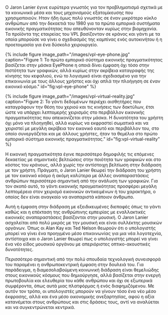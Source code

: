 Ο Jaron Lanier έγινε ευρύτερα γνωστός για τον προβληματισμό σχετικά με
τα κοινωνικά μέσα και τους μηχανισμούς εξατομίκευσης που χρησιμοποιούν.
Ηταν ήδη όμως πολύ γνωστός σε έναν μικρότερο κύκλο ανθρώπων από την
δεκαετιά του 1980 για τα πρώτα εμπορικά συστήματα εικονικής
πραγματικότητας που απευθύνονταν κυρίως στην βιομηχανία. Τα προϊόντα της
εταιρείας του VPL βασίζονταν σε κράνος και γάντι με τα οποία μπορούσε να
γίνει ο σχεδιασμός της καμπίνας ενός αυτοκινήτου ή η προετοιμασία για
ένα δύσκολο χειρουργείο.

{% include figure image_path="/images/vpl-eye-phone.jpg" caption="Figure 1: Το πρώτο εμπορικό σύστημα εικονικής πραγματικότητας βασίζεται στην μάσκα EyePhone η οποιά δίνει έμφαση όχι τόσο στην πιστότητα των γραφικών, αλλά κυρίως στην ακρίβεια καταγραφής της κίνησης του κεφαλιού, ενώ το λογισμικό είναι σχεδιασμένο για την επικοινωνία με τους άλλους χρήστες και όχι απλά την πλοήγηση σε έναν εικονικό κόσμο." id="fig:vpl-eye-phone" %}

{% include figure image_path="/images/vpl-virtual-reality.jpg" caption="Figure 2: Το γάντι δεδομένων περιέχει αισθητήρες που καταγράφουν την θέση του χεριού και τις κινήσεις των δακτύλων, έτσι ώστε να υπάρχει λεπτομερής χειρισμός στο περιβάλλον εικονικής πραγματικότητας που απεικονίζεται στην μάσκα. Η δυνατότητα του χρήστη όχι μόνο να πλοηγηθεί, αλλά κυρίως να εκφραστεί σωματικά και να χειριστεί με μεγάλη ακρίβεια τον εικονικό εαυτό και περιβάλλον του, στο οποίο συνεργάζεται και με άλλους χρήστες, ήταν τα θεμέλια στο πρώτο εμπορικό σύστημα εικονικής πραγματικότητας." id="fig:vpl-virtual-reality" %}

Η εικονική πραγματικότητα έγινε περισσότερο δημοφιλής τις επόμενες
δεκαετίας με σημαντικές βελτιώσεις στην ποιότητα των γραφικών και στο
κόστος του κράνους, αλλά χωρίς την αντίστοιχη βελτίωση στην διάδραση με
τον χρήστη. Πράγματι, ο Jaron Lanier θεωρεί την διάδραση του χρήστη με
τον εικονικό κόσμο ή ακόμη καλύτερα με άλλες αναπαραστάσεις ανθρώπων
περισσότερο σημαντική από την ανάλυση των γραφικών. Για τον σκοπό αυτό,
το γάντι εικονικής πραγματικότητας προσφέρει μεγάλη λεπτομέρεια στον
χειρισμό εικονικών αντικειμένων ή του χαρακτήρα, ο οποίος δεν είναι
αναγκαίο να αναπαριστά κάποιον άνθρωπο.

Αυτή η έμφαση στην διάδραση με εξειδικευμένες διεπαφές όπως το γάντι
καθώς και η επέκταση της ανθρώπινης εμπειρίας με εναλλακτικές εικονικές
αναπαραστάσεις βασίζονται στην μουσική. O Jaron Lanier ασχολείται από
πολύ μικρός με την μουσική και είναι συλλέκτης μουσικών οργάνων. Όπως οι
Alan Kay και Ted Nelson θεωρούν ότι ο υπολογιστής μπορεί να γίνει ένα
προηγμένο μέσο επικοινωνίας για μια νέα λογοτεχνία, αντίστοιχα και ο
Jaron Lanier θεωρεί πως ο υπολογιστής μπορεί να γίνει ένα νέο είδος
μουσικού οργάνου με απεριόριστες οπτικο-ακουστικές δυνατότητες.

Περισσότερο σημαντική από την πολύ σπουδαία τεχνολογική συνεισφορά του
παραμένει η ανθρωποκεντρική έμφαση στην δουλειά του. Για παράδειγμα, η
διαμεσολαβούμενη κοινωνική διάδραση είναι θεμελιώδης στους εικονικούς
κόσμους που δημιούργησε, αλλά βασίζεται στην ενεργή πρωτοβουλία και
ελευθερία του κάθε ανθρώπου και όχι σε εξωτερικά συμφέροντα, όπως αυτά
μιας πλατφόρμας ή ενός διαφημιζόμενου. Με αυτόν τον τρόπο, οι
υπολογιστές μπορούν να γίνουν τόσο ένα νέο μέσο έκφρασης, αλλά και ένα
μέσο οικονομικής ανεξαρτησίας, αφού η αξία κατανέμεται στους ανθρώπους
και στις δράσεις τους, αντί να αναλύεται και να συγκεντρώνεται κεντρικά.
